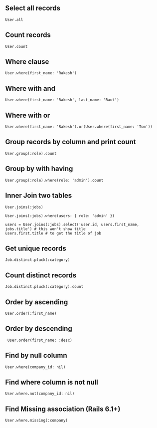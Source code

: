## Select all records
```
User.all
```

## Count records
```
User.count
```

## Where clause
```
User.where(first_name: 'Rakesh')
```

## Where with and
```
User.where(first_name: 'Rakesh', last_name: 'Raut')
```

## Where with or
```
User.where(first_name: 'Rakesh').or(User.where(first_name: 'Tom'))
```

## Group records by column and print count
```
User.group(:role).count
```

## Group by with having
```
User.group(:role).where(role: 'admin').count
```

##  Inner Join two tables
```
User.joins(:jobs)
```

```
User.joins(:jobs).where(users: { role: 'admin' })
```

```
users = User.joins(:jobs).select('user.id, users.first_name, jobs.title') # this won't show title
users.first.title # to get the title of job
```

## Get unique records
```
Job.distinct.pluck(:category)
```

## Count distinct records
```
Job.distinct.pluck(:category).count
```

## Order by ascending
```
User.order(:first_name)
```

## Order by descending
```
 User.order(first_name: :desc)
```

## Find by null column
```
User.where(company_id: nil)
```

## Find where column is not null
```
User.where.not(company_id: nil)
```
## Find Missing association (Rails 6.1+)
```
User.where.missing(:company)
```
